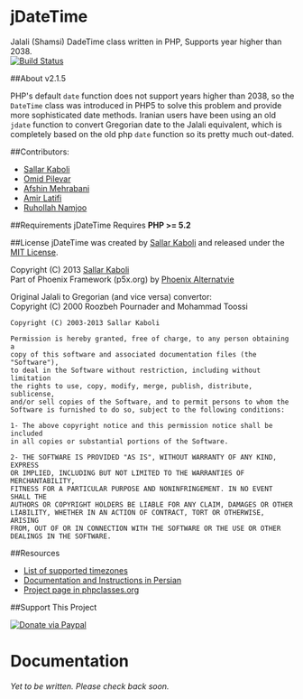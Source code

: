 jDateTime
=========

Jalali (Shamsi) DadeTime class written in PHP, Supports year higher than 2038.  
[![Build Status](https://travis-ci.org/sallar/jDateTime.png?branch=master)](https://travis-ci.org/sallar/jDateTime)

##About v2.1.5

PHP's default `date` function does not support years higher than 2038, so the `DateTime` class was introduced in PHP5 to solve this problem and provide more sophisticated date methods. Iranian users have been using an old `jdate` function to convert Gregorian date to the Jalali equivalent, which is completely based on the old php `date` function so its pretty much out-dated. 

##Contributors:
- [Sallar Kaboli](http://sallar.me)  
- [Omid Pilevar](http://pilevar.ir)
- [Afshin Mehrabani](http://afshinm.name)  
- [Amir Latifi](http://amiir.me)
- [Ruhollah Namjoo](https://github.com/namjoo)

##Requirements
jDateTime Requires **PHP >= 5.2**  

##License
jDateTime was created by [Sallar Kaboli](http://sallar.me) and released under the [MIT License](http://opensource.org/licenses/mit-license.php).

Copyright (C) 2013 [Sallar Kaboli](http://sallar.me)  
Part of Phoenix Framework (p5x.org) by [Phoenix Alternatvie](http://p5x.org)
  
Original Jalali to Gregorian (and vice versa) convertor:  
Copyright (C) 2000  Roozbeh Pournader and Mohammad Toossi

    Copyright (C) 2003-2013 Sallar Kaboli

    Permission is hereby granted, free of charge, to any person obtaining a
    copy of this software and associated documentation files (the "Software"),
    to deal in the Software without restriction, including without limitation
    the rights to use, copy, modify, merge, publish, distribute, sublicense,
    and/or sell copies of the Software, and to permit persons to whom the
    Software is furnished to do so, subject to the following conditions:

    1- The above copyright notice and this permission notice shall be included
    in all copies or substantial portions of the Software.
    
    2- THE SOFTWARE IS PROVIDED "AS IS", WITHOUT WARRANTY OF ANY KIND, EXPRESS
    OR IMPLIED, INCLUDING BUT NOT LIMITED TO THE WARRANTIES OF MERCHANTABILITY,
    FITNESS FOR A PARTICULAR PURPOSE AND NONINFRINGEMENT. IN NO EVENT SHALL THE
    AUTHORS OR COPYRIGHT HOLDERS BE LIABLE FOR ANY CLAIM, DAMAGES OR OTHER
    LIABILITY, WHETHER IN AN ACTION OF CONTRACT, TORT OR OTHERWISE, ARISING
    FROM, OUT OF OR IN CONNECTION WITH THE SOFTWARE OR THE USE OR OTHER
    DEALINGS IN THE SOFTWARE.

##Resources
- [List of supported timezones](http://www.php.net/manual/en/timezones.php)  
- [Documentation and Instructions in Persian](http://sallar.me/projects/jdatetime)  
- [Project page in phpclasses.org](http://www.phpclasses.org/jdatetime)   

##Support This Project
  
[![Donate via Paypal](https://www.paypalobjects.com/en_US/i/btn/btn_donate_SM.gif)](https://www.paypal.com/cgi-bin/webscr?cmd=_s-xclick&hosted_button_id=R7Y6R3UZLUNP6)


# Documentation
*Yet to be written. Please check back soon.*
